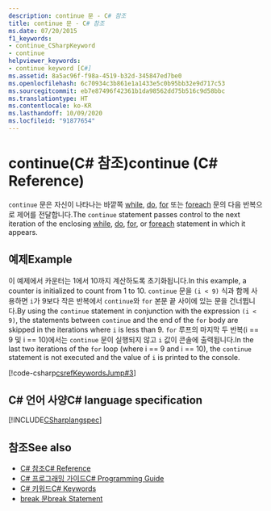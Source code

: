 ```yaml
---
description: continue 문 - C# 참조
title: continue 문 - C# 참조
ms.date: 07/20/2015
f1_keywords:
- continue_CSharpKeyword
- continue
helpviewer_keywords:
- continue keyword [C#]
ms.assetid: 8a5ac96f-f98a-4519-b32d-345847ed7be0
ms.openlocfilehash: 6c70934c3b861e1a1433e5c0b95bb32e9d717c53
ms.sourcegitcommit: eb7e87496f42361b1da98562dd75b516c9d58bbc
ms.translationtype: HT
ms.contentlocale: ko-KR
ms.lasthandoff: 10/09/2020
ms.locfileid: "91877654"
---
```

# <a name="continue-c-reference"></a><span data-ttu-id="02c86-103">continue(C# 참조)</span><span class="sxs-lookup"><span data-stu-id="02c86-103">continue (C# Reference)</span></span>

<span data-ttu-id="02c86-104">`continue` 문은 자신이 나타나는 바깥쪽 [while](./while.md), [do](./do.md), [for](./for.md) 또는 [foreach](./foreach-in.md) 문의 다음 반복으로 제어를 전달합니다.</span><span class="sxs-lookup"><span data-stu-id="02c86-104">The `continue` statement passes control to the next iteration of the enclosing [while](./while.md), [do](./do.md), [for](./for.md), or [foreach](./foreach-in.md) statement in which it appears.</span></span>

## <a name="example"></a><span data-ttu-id="02c86-105">예제</span><span class="sxs-lookup"><span data-stu-id="02c86-105">Example</span></span>

<span data-ttu-id="02c86-106">이 예제에서 카운터는 1에서 10까지 계산하도록 초기화됩니다.</span><span class="sxs-lookup"><span data-stu-id="02c86-106">In this example, a counter is initialized to count from 1 to 10.</span></span> <span data-ttu-id="02c86-107">`continue` 문을 `(i < 9)` 식과 함께 사용하면 `i`가 9보다 작은 반복에서 `continue`와 `for` 본문 끝 사이에 있는 문을 건너뜁니다.</span><span class="sxs-lookup"><span data-stu-id="02c86-107">By using the `continue` statement in conjunction with the expression `(i < 9)`, the statements between `continue` and the end of the `for` body are skipped in the iterations where `i` is less than 9.</span></span> <span data-ttu-id="02c86-108">`for` 루프의 마지막 두 반복(i == 9 및 i == 10)에서는 `continue` 문이 실행되지 않고 `i` 값이 콘솔에 출력됩니다.</span><span class="sxs-lookup"><span data-stu-id="02c86-108">In the last two iterations of the `for` loop (where i == 9 and i == 10), the `continue` statement is not executed and the value of `i` is printed to the console.</span></span>

[!code-csharp[csrefKeywordsJump#3](~/samples/snippets/csharp/VS_Snippets_VBCSharp/csrefKeywordsJump/CS/csrefKeywordsJump.cs#3)]

## <a name="c-language-specification"></a><span data-ttu-id="02c86-109">C# 언어 사양</span><span class="sxs-lookup"><span data-stu-id="02c86-109">C# language specification</span></span>

[!INCLUDE[CSharplangspec](~/includes/csharplangspec-md.md)]

## <a name="see-also"></a><span data-ttu-id="02c86-110">참조</span><span class="sxs-lookup"><span data-stu-id="02c86-110">See also</span></span>

- [<span data-ttu-id="02c86-111">C# 참조</span><span class="sxs-lookup"><span data-stu-id="02c86-111">C# Reference</span></span>](../index.md)
- [<span data-ttu-id="02c86-112">C# 프로그래밍 가이드</span><span class="sxs-lookup"><span data-stu-id="02c86-112">C# Programming Guide</span></span>](../../programming-guide/index.md)
- [<span data-ttu-id="02c86-113">C# 키워드</span><span class="sxs-lookup"><span data-stu-id="02c86-113">C# Keywords</span></span>](./index.md)
- [<span data-ttu-id="02c86-114">break 문</span><span class="sxs-lookup"><span data-stu-id="02c86-114">break Statement</span></span>](/cpp/cpp/break-statement-cpp)
